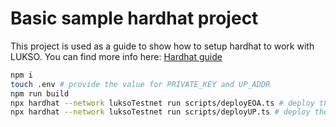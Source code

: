 # Basic sample hardhat project

This project is used as a guide to show how to setup hardhat to work with LUKSO. You can find more info here: [Hardhat guide](https://docs.lukso.tech/guides/hardhat-walkthrough/hardhat-base-setup)

```bash
npm i
touch .env # provide the value for PRIVATE_KEY and UP_ADDR
npm run build
npx hardhat --network luksoTestnet run scripts/deployEOA.ts # deploy the customToken contract as an EOA
npx hardhat --network luksoTestnet run scripts/deployUP.ts # deploy the customToken contract as a UP
```
